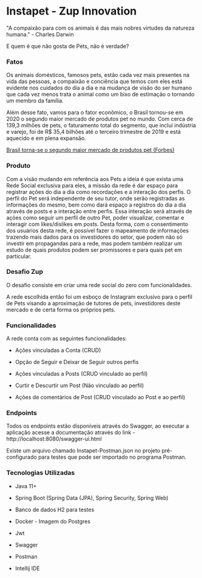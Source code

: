 # Instapet - Zup Innovation

"A compaixão para com os animais é das mais nobres virtudes da natureza humana." - Charles Darwin

E quem é que não gosta de Pets, não é verdade?

### Fatos

Os animais domésticos, famosos pets, estão cada vez mais presentes na vida das pessoas, a compaixão e conciência 
que temos com eles está evidente nos cuidados do dia a dia e na mudança de visão do ser humano que cada vez menos
trata o animal como um bixo de estimação o tornando um membro da família.

Além desse fato, vamos para o fator econômico, o Brasil tornou-se em 2020 o segundo maior mercado de produtos pet
no mundo. Com cerca de 139,3 milhões de pets, o faturamento total do segmento, que incluí indústria e varejo, 
foi de R$ 35,4 bilhões até o terceiro trimestre de 2019 e está aquecido e em plena expansão.

[Brasil torna-se o segundo maior mercado de produtos pet (Forbes)](https://forbes.com.br/negocios/2020/08/brasil-torna-se-o-segundo-maior-mercado-de-produtos-pet/)

### Produto

Com a visão mudando em referência aos Pets a ideia é que exista uma Rede Social exclusiva para eles, a missão da rede
é dar espaço para registrar ações do dia a dia como recordações e a interação dos perfis. 
O perfil do Pet será independente de seu tutor, onde serão registradas as informações do mesmo, 
bem como dará espaço a registros do dia a dia através de posts e a interação entre perfis.
Essa interação será através de ações como seguir um perfil de outro Pet, poder visualizar, comentar e interagir com
likes/dislikes em posts.
Desta forma, com o consentimento dos usuários desta rede, é possível fazer o mapeamento de informações trazendo mais
dados para os investidores do setor, que podem não só investir em propagandas para a rede, mas podem também realizar um
estudo de quais produtos podem ser promissores e para quais pet em particular.

### Desafio Zup

O desafio consiste em criar uma rede social do zero com funcionalidades.

A rede escolhida então foi um esboço de Instagram exclusivo para o perfil de Pets visando a aproximação de 
tutores de pets, investidores deste mercado e de certa forma os próprios pets.

### Funcionalidades

A rede conta com as seguintes funcionalidades:

* Ações vinculadas a Conta (CRUD)

* Opção de Seguir e Deixar de Seguir outros perfis

* Ações vinculadas a Posts (CRUD vinculado ao perfil) 

* Curtir e Descurtir um Post (Não vinculado ao perfil)

* Ações de comentários de Post (CRUD vinculado ao Post e ao perfil)

### Endpoints

Todos os endpoints estão disponíveis através do Swagger, ao executar a aplicação acesse a documentação através do
link - http://localhost:8080/swagger-ui.html

Existe um arquivo chamado Instapet-Postman.json no projeto pré-configurado para testes que pode ser importado
no programa Postman.

### Tecnologias Utilizadas

* Java 11+

* Spring Boot (Spring Data (JPA), Spring Security, Spring Web)

* Banco de dados H2 para testes

* Docker - Imagem do Postgres

* Jwt

* Swagger

* Postman

* Intellij IDE
